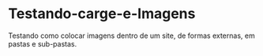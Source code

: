 # Testando-carge-e-Imagens
Testando como colocar imagens dentro de um site, de formas externas, em pastas e sub-pastas.
